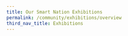 ```yaml
---
title: Our Smart Nation Exhibitions
permalink: /community/exhibitions/overview
third_nav_title: Exhibitions
---
```


